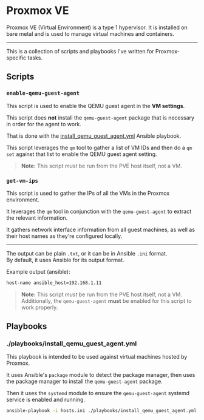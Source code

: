 # Proxmox VE

Proxmox VE (Virtual Environment) is a type 1 hypervisor. It is installed on bare
metal and is used to manage virtual machines and containers.  

---

This is a collection of scripts and playbooks I've written for Proxmox-specific tasks.  

## Scripts

### `enable-qemu-guest-agent`
This script is used to enable the QEMU guest agent in the **VM settings**.  

This script does **not** install the `qemu-guest-agent` package that is necessary in
order for the agent to work.  

That is done with the [install_qemu_guest_agent.yml](#playbooksinstallqemuguestagentyml) Ansible playbook.  

This script leverages the `qm` tool to gather a list of VM IDs and then do a `qm set`
against that list to enable the QEMU guest agent setting.  

> **Note:** This script *must* be run from the PVE host itself, not a VM.  

### `get-vm-ips`

This script is used to gather the IPs of all the VMs in the Proxmox environment.  

It leverages the `qm` tool in conjunction with the `qemu-guest-agent` to extract the
relevant information.  

It gathers network interface information from all guest machines, as well as their
host names as they're configured locally.  

---

The output can be plain `.txt`, or it can be in Ansible `.ini` format.  
By default, it uses Ansible for its output format.  

Example output (ansible):
```bash
host-name ansible_host=192.168.1.11
```


> **Note:** This script *must* be run from the PVE host itself, not a VM.
> Additionally, the `qemu-guest-agent` **must** be enabled for this script to work
> properly.    


## Playbooks

### ./playbooks/install_qemu_guest_agent.yml

This playbook is intended to be used against virtual machines hosted by Proxmox.  

It uses Ansible's `package` module to detect the package manager, then uses the 
package manager to install the `qemu-guest-agent` package.  

Then it uses the `systemd` module to ensure the `qemu-guest-agent` systemd service is
enabled and running.  
```bash
ansible-playbook -i hosts.ini ./playbooks/install_qemu_guest_agent.yml -K
```

